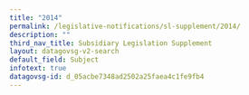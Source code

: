 ```yaml
---
title: "2014"
permalink: /legislative-notifications/sl-supplement/2014/
description: ""
third_nav_title: Subsidiary Legislation Supplement
layout: datagovsg-v2-search
default_field: Subject
infotext: true
datagovsg-id: d_05acbe7348ad2502a25faea4c1fe9fb4
---
```

